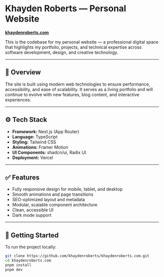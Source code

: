 # Khayden Roberts — Personal Website  
**[khaydenroberts.com](https://www.khaydenroberts.com)**

This is the codebase for my personal website — a professional digital space that highlights my portfolio, projects, and technical expertise across software development, design, and creative technology.

---

## 📌 Overview

The site is built using modern web technologies to ensure performance, accessibility, and ease of scalability. It serves as a living portfolio and will continue to evolve with new features, blog content, and interactive experiences.

---

## ⚙️ Tech Stack

- **Framework:** Next.js (App Router)
- **Language:** TypeScript
- **Styling:** Tailwind CSS
- **Animations:** Framer Motion
- **UI Components:** shadcn/ui, Radix UI
- **Deployment:** Vercel

---

## ✅ Features

- Fully responsive design for mobile, tablet, and desktop
- Smooth animations and page transitions
- SEO-optimized layout and metadata
- Modular, scalable component architecture
- Clean, accessible UI
- Dark mode support

---

## 🚀 Getting Started

To run the project locally:

```bash
git clone https://github.com/khaydenroberts/khaydenroberts.com.git
cd khaydenroberts.com
pnpm install
pnpm dev
